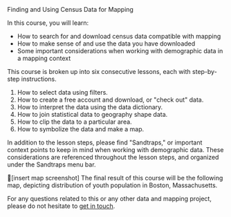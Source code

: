 <div class = "lmec-header">Finding and Using Census Data for Mapping</div>


In this course, you will learn:

- How to search for and download census data compatible with mapping
- How to make sense of and use the data you have downloaded
- Some important considerations when working with demographic data in a mapping context

This course is broken up into six consecutive lessons, each with step-by-step instructions.

1. How to select data using filters. 
2. How to create a free account and download, or "check out" data.
3. How to interpret the data using the data dictionary.
4. How to join statistical data to geography shape data.
5. How to clip the data to a particular area.
6. How to symbolize the data and make a map.

In addition to the lesson steps, please find "Sandtraps," or important context points to keep in mind when working with demographic data. These considerations are referenced throughout the lesson steps, and organized under the Sandtraps menu bar. 


🎠[insert map screenshot] The final result of this course will be the following map, depicting distribution of youth population in Boston, Massachusetts. 

For any questions related to this or any other data and mapping project, please do not hesitate to [get in touch](https://www.leventhalmap.org/research/gis/ "get in touch").